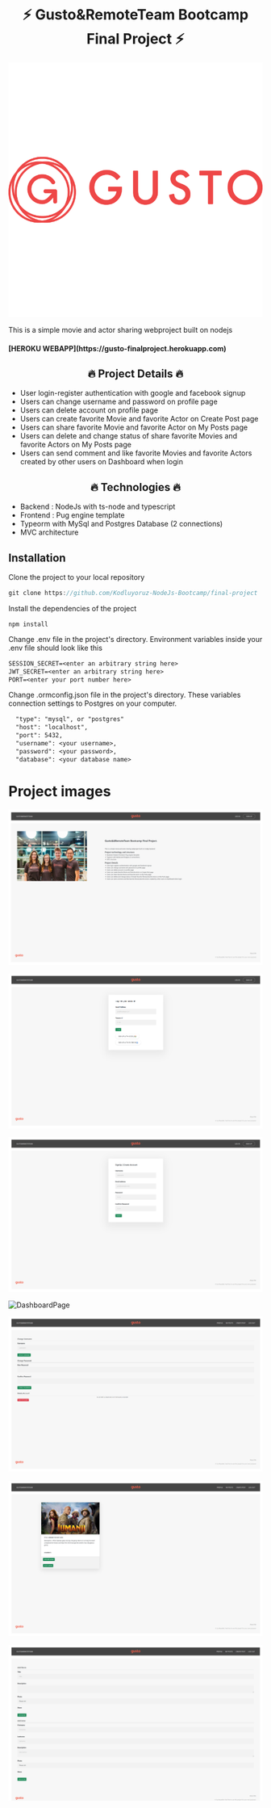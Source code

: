 <h1 align="center">⚡ Gusto&RemoteTeam Bootcamp Final Project ⚡</h1>

![Gusto](/image/gusto.png)

<p>This is a simple movie and actor sharing webproject built on nodejs</p>

<h4>[HEROKU WEBAPP](https://gusto-finalproject.herokuapp.com)</h4>

<h2 align="center">🔥 Project Details 🔥</h2>

* User login-register authentication with google and facebook signup
* Users can change username and password on profile page
* Users can delete account on profile page
* Users can create favorite Movie and favorite Actor on Create Post page
* Users can share favorite Movie and favorite Actor on My Posts page
* Users can delete and change status of share favorite Movies and favorite Actors on My Posts page
* Users can send comment and like favorite Movies and favorite Actors created by other users on Dashboard when login

<h2 align="center">🔥 Technologies 🔥</h2>

* Backend : NodeJs with ts-node and typescript
* Frontend : Pug engine template 
* Typeorm with MySql and Postgres Database (2 connections)
* MVC architecture

## Installation

Clone the project to your local repository
```javascript
git clone https://github.com/Kodluyoruz-NodeJs-Bootcamp/final-project

```
Install the dependencies of the project

```
npm install
```
Change  .env file in the project's directory. Environment variables inside your .env file should look like this

```
SESSION_SECRET=<enter an arbitrary string here>
JWT_SECRET=<enter an arbitrary string here>
PORT=<enter your port number here>
```

Change  .ormconfig.json file in the project's directory. These variables connection settings to Postgres on your computer.

 ```
   "type": "mysql", or "postgres"
   "host": "localhost",
   "port": 5432,
   "username": <your username>, 
   "password": <your password>,
   "database": <your database name>

```

# Project images 

![HomePage](/image/home.png)

![LoginPage](/image/login.png)

![SignupPage](/image/signup.png)

![DashboardPage](/image/dashboard.png)

![ProfilePage](/image/profile.png)

![UsersPosts](/image/mypost.png)

![UsersCreatePosts](/image/createpost.png)

